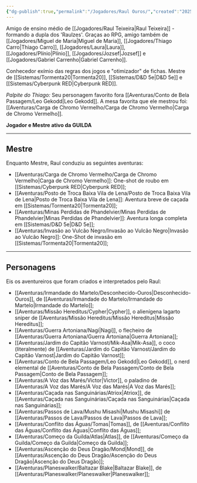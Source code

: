 ```yaml
---
{"dg-publish":true,"permalink":"/Jogadores/Raul Ouros/","created":"2025-10-13T17:42:08.737-03:00"}
---
```


Amigo de ensino médio de [[Jogadores/Raul Teixeira\|Raul Teixeira]] - formando a dupla dos 'Raulzes'.
Graças ao RPG, amigo também de [[Jogadores/Miguel de Maria\|Miguel de Maria]], [[Jogadores/Thiago Carro\|Thiago Carro]], [[Jogadores/Laura\|Laura]], [[Jogadores/Plínio\|Plínio]], [[Jogadores/Jozsef\|Jozsef]] e [[Jogadores/Gabriel Carrenho\|Gabriel Carrenho]].

Conhecedor exímio das regras dos jogos e "otimizador" de fichas.
Mestre de [[Sistemas/Tormenta20\|Tormenta20]], [[Sistemas/D&D 5e\|D&D 5e]] e [[Sistemas/Cyberpunk RED\|Cyberpunk RED]].

*Palpite do Thiago:* Seu personagem favorito fora [[Aventuras/Conto de Bela Passagem/Leo Gekodd\|Leo Gekodd]]. A mesa favorita que ele mestrou foi: [[Aventuras/Carga de Chromo Vermelho/Carga de Chromo Vermelho\|Carga de Chromo Vermelho]].

**Jogador e Mestre ativo da GUILDA**

---
## Mestre
Enquanto Mestre, Raul conduziu as seguintes aventuras:
- [[Aventuras/Carga de Chromo Vermelho/Carga de Chromo Vermelho\|Carga de Chromo Vermelho]]: One-shot de roubo em [[Sistemas/Cyberpunk RED\|Cyberpunk RED]];
- [[Aventuras/Posto de Troca Baixa Vila de Lena/Posto de Troca Baixa Vila de Lena\|Posto de Troca Baixa Vila de Lena]]: Aventura breve de caçada em [[Sistemas/Tormenta20\|Tormenta20]];
- [[Aventuras/Minas Perdidas de Phandelvier/Minas Perdidas de Phandelvier\|Minas Perdidas de Phandelvier]]: Aventura longa completa em [[Sistemas/D&D 5e\|D&D 5e]];
- [[Aventuras/Invasão ao Vulcão Negro/Invasão ao Vulcão Negro\|Invasão ao Vulcão Negro]]: One-Shot de invasão em [[Sistemas/Tormenta20\|Tormenta20]]; 
---
## Personagens
Eis os aventureiros que foram criados e interpretados pelo Raul:
- [[Aventuras/Irmandade do Martelo/Desconhecido-Ouros\|Desconhecido-Ouros]], de [[Aventuras/Irmandade do Martelo/Irmandade do Martelo\|Irmandade do Martelo]];
- [[Aventuras/Missão Hereditus/Cypher\|Cypher]], o alienígena lagarto sniper de [[Aventuras/Missão Hereditus/Missão Hereditus\|Missão Hereditus]];
- [[Aventuras/Guerra Artoniana/Nagi\|Nagi]], o flecheiro de [[Aventuras/Guerra Artoniana/Guerra Artoniana\|Guerra Artoniana]];
- [[Aventuras/Jardim do Capitão Varnost/Mik-Asa\|Mik-Asa]], o coco (literalmente) de [[Aventuras/Jardim do Capitão Varnost/Jardim do Capitão Varnost\|Jardim do Capitão Varnost]];
- [[Aventuras/Conto de Bela Passagem/Leo Gekodd\|Leo Gekodd]], o nerd elemental de [[Aventuras/Conto de Bela Passagem/Conto de Bela Passagem\|Conto de Bela Passagem]];
- [[Aventuras/A Voz das Marés/Victor\|Victor]], o paladino de [[Aventuras/A Voz das Marés/A Voz das Marés\|A Voz das Marés]];
- [[Aventuras/Caçada nas Sanguinárias/Atriox\|Atriox]], de [[Aventuras/Caçada nas Sanguinárias/Caçada nas Sanguinárias\|Caçada nas Sanguinárias]];
- [[Aventuras/Passos de Lava/Mushu Misashi\|Mushu Misashi]] de [[Aventuras/Passos de Lava/Passos de Lava\|Passos de Lava]];
- [[Aventuras/Conflito das Águas/Tomas\|Tomas]], de [[Aventuras/Conflito das Águas/Conflito das Águas\|Conflito das Águas]];
- [[Aventuras/Começo da Guilda/Atlas\|Atlas]], de [[Aventuras/Começo da Guilda/Começo da Guilda\|Começo da Guilda]];
- [[Aventuras/Ascenção do Deus Dragão/Mond\|Mond]], de [[Aventuras/Ascenção do Deus Dragão/Ascenção do Deus Dragão\|Ascenção do Deus Dragão]];
- [[Aventuras/Planeswalker/Baltazar Blake\|Baltazar Blake]], de [[Aventuras/Planeswalker/Planeswalker\|Planeswalker]];

